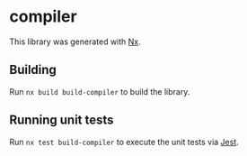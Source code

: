 # compiler

This library was generated with [Nx](https://nx.dev).

## Building

Run `nx build build-compiler` to build the library.

## Running unit tests

Run `nx test build-compiler` to execute the unit tests via [Jest](https://jestjs.io).
